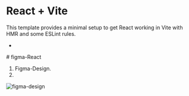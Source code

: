 # React + Vite

This template provides a minimal setup to get React working in Vite with HMR and some ESLint rules.



-
#   f i g m a - R e a c t 

1. Figma-Design.
2. 
 
 ![figma-design](https://github.com/CompileWithQureshi/figma-React/assets/99005823/51178c82-589a-4673-a15b-451b84de07eb)
